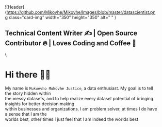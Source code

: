 ![Header](https://github.com/Mikovhe/Mikovhe/Images/blob/master/datascientist.png class="card-img" width="350" height="350"  alt=" " )
## Technical Content Writer :writing_hand: |  Open Source Contributor :fire:  | Loves Coding and Coffee :space_invader:
\





# Hi there :raising_hand_man:
My name is `Mukwevho Mukovhe Justice`, a data enthusiast. My
goal is to tell the story hidden within<br/> the messy datasets, and
to help realize every dataset potential of bringing insights for
better decision making<br/> within businesses and organizations.
I am problem solver, at times I do have a sense that I am the<br/>
worlds best, other times I just feel that I am indeed the worlds best<br/>
